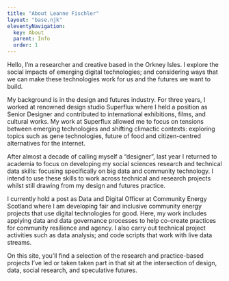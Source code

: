 ```yaml
---
title: "About Leanne Fischler"
layout: "base.njk"
eleventyNavigation:
  key: About
  parent: Info
  order: 1
---
```


Hello, I’m a researcher and creative based in the Orkney Isles. I explore the social impacts of emerging digital technologies; and considering ways that we can make these technologies work for us and the futures we want to build.

My background is in the design and futures industry. For three years, I worked at renowned design studio Superflux where I held a position as Senior Designer and contributed to international exhibitions, films, and cultural works. My work at Superflux allowed me to focus on tensions between emerging technologies and shifting climactic contexts: exploring topics such as gene technologies, future of food and citizen-centred alternatives for the internet.

After almost a decade of calling myself a “designer”, last year I returned to academia to focus on developing my social sciences research and technical data skills: focusing specifically on big data and community technology. I intend to use these skills to work across technical and research projects whilst still drawing from my design and futures practice.

I currently hold a post as Data and Digital Officer at Community Energy Scotland where I am developing fair and inclusive community energy projects that use digital technologies for good. Here, my work includes applying data and data governance processes to help co-create practices for community resilience and agency. I also carry out technical project activities such as data analysis; and code scripts that work with live data streams.

On this site, you’ll find a selection of the research and practice-based projects I’ve led or taken taken part in that sit at the intersection of design, data, social research, and speculative futures.
